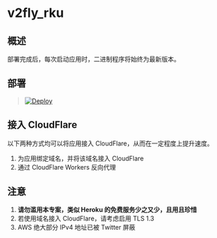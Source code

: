 # v2fly_rku


## 概述

部署完成后，每次启动应用时，二进制程序将始终为最新版本。


## 部署

> [![Deploy](https://www.herokucdn.com/deploy/button.png)](https://dashboard.heroku.com/new?template=https://github.com/signigelchan/v2fly_rku/tree/v2fly)


## 接入 CloudFlare

以下两种方式均可以将应用接入 CloudFlare，从而在一定程度上提升速度。

 1. 为应用绑定域名，并将该域名接入 CloudFlare
 2. 通过 CloudFlare Workers 反向代理


## 注意

 1. **请勿滥用本专案，类似 Heroku 的免费服务少之又少，且用且珍惜**
 2. 若使用域名接入 CloudFlare，请考虑启用 TLS 1.3
 3. AWS 绝大部分 IPv4 地址已被 Twitter 屏蔽

